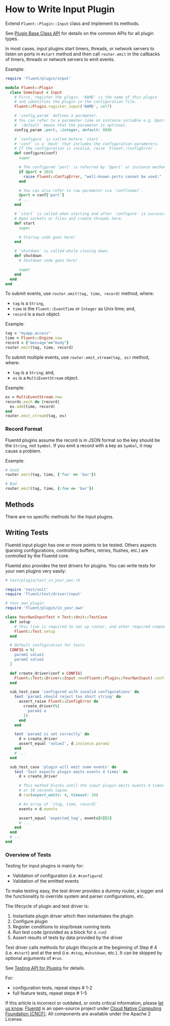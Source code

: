 # How to Write Input Plugin

Extend `Fluent::Plugin::Input` class and implement its methods.

See [Plugin Base Class API](api-plugin-base.md) for details on the common APIs for all plugin types.

In most cases, input plugins start timers, threads, or network servers to listen on ports in `#start` method and then call `router.emit` in the callbacks of timers, threads or network servers to emit events.

Example:

```ruby
require 'fluent/plugin/input'

module Fluent::Plugin
  class SomeInput < Input
    # First, register the plugin. 'NAME' is the name of this plugin
    # and identifies the plugin in the configuration file.
    Fluent::Plugin.register_input('NAME', self)

    # `config_param` defines a parameter.
    # You can refer to a parameter like an instance variable e.g. @port.
    # `:default` means that the parameter is optional.
    config_param :port, :integer, default: 8888

    # `configure` is called before `start`.
    # 'conf' is a `Hash` that includes the configuration parameters.
    # If the configuration is invalid, raise `Fluent::ConfigError`.
    def configure(conf)
      super

      # The configured 'port' is referred by `@port` or instance method `#port`.
      if @port < 1024
        raise Fluent::ConfigError, "well-known ports cannot be used."
      end

      # You can also refer to raw parameter via `conf[name]`.
      @port = conf['port']
      # ...
    end

    # `start` is called when starting and after `configure` is successfully completed.
    # Open sockets or files and create threads here.
    def start
      super

      # Startup code goes here!
    end

    # `shutdown` is called while closing down.
    def shutdown
      # Shutdown code goes here!

      super
    end
  end
end
```

To submit events, use `router.emit(tag, time, record)` method, where:

* `tag` is a `String`,
* `time` is the `Fluent::EventTime` or `Integer` as Unix time; and,
* `record` is a `Hash` object.

Example:

```ruby
tag = "myapp.access"
time = Fluent::Engine.now
record = {"message"=>"body"}
router.emit(tag, time, record)
```

To submit multiple events, use `router.emit_stream(tag, es)` method, where:

* `tag` is a `String`; and,
* `es` is a `MultiEventStream` object.

Example:

```ruby
es = MultiEventStream.new
records.each do |record|
  es.add(time, record)
end
router.emit_stream(tag, es)
```

### Record Format

Fluentd plugins assume the record is in JSON format so the key should be the `String`, not `Symbol`. If you emit a record with a key as `Symbol`, it may cause a problem.

Example:

```ruby
# Good
router.emit(tag, time, {'foo' => 'bar'})

# Bad
router.emit(tag, time, {:foo => 'bar'})
```

## Methods

There are no specific methods for the Input plugins.

## Writing Tests

Fluentd input plugin has one or more points to be tested. Others aspects \(parsing configurations, controlling buffers, retries, flushes, etc.\) are controlled by the Fluentd core.

Fluentd also provides the test drivers for plugins. You can write tests for your own plugins very easily:

```ruby
# test/plugin/test_in_your_own.rb

require 'test/unit'
require 'fluent/test/driver/input'

# Your own plugin
require 'fluent/plugin/in_your_own'

class YourOwnInputTest < Test::Unit::TestCase
  def setup
    # This line is required to set up router, and other required components.
    Fluent::Test.setup
  end

  # Default configuration for tests
  CONFIG = %[
    param1 value1
    param2 value2
  ]

  def create_driver(conf = CONFIG)
    Fluent::Test::Driver::Input.new(Fluent::Plugin::YourOwnInput).configure(conf)
  end

  sub_test_case 'configured with invalid configurations' do
    test 'param1 should reject too short string' do
      assert_raise Fluent::ConfigError do
        create_driver(%[
          param1 a
        ])
      end
    end

    test 'param2 is set correctly' do
      d = create_driver
      assert_equal 'value2', d.instance.param2
    end
    # ...
  end

  sub_test_case 'plugin will emit some events' do
    test 'test expects plugin emits events 4 times' do
      d = create_driver

      # This method blocks until the input plugin emits events 4 times
      # or 10 seconds lapse.
      d.run(expect_emits: 4, timeout: 10)

      # An array of `[tag, time, record]`
      events = d.events

      assert_equal 'expected_tag', events[0][0]
      # ...
    end
  end
  # ...
end
```

### Overview of Tests

Testing for input plugins is mainly for:

* Validation of configuration \(i.e. `#configure`\)
* Validation of the emitted events

To make testing easy, the test driver provides a dummy router, a logger and the functionality to override system and parser configurations, etc.

The lifecycle of plugin and test driver is:

1. Instantiate plugin driver which then instantiates the plugin
2. Configure plugin
3. Register conditions to stop/break running tests
4. Run test code \(provided as a block for `d.run`\)
5. Assert results of tests by data provided by the driver

Test driver calls methods for plugin lifecycle at the beginning of Step \# 4 \(i.e. `#start`\) and at the end \(i.e. `#stop`, `#shutdown`, etc.\). It can be skipped by optional arguments of `#run`.

See [Testing API for Plugins](plugin-test-code.md) for details.

For:

* configuration tests, repeat steps \# 1-2
* full feature tests, repeat steps \# 1-5

If this article is incorrect or outdated, or omits critical information, please [let us know](https://github.com/fluent/fluentd-docs-gitbook/issues?state=open). [Fluentd](http://www.fluentd.org/) is an open-source project under [Cloud Native Computing Foundation \(CNCF\)](https://cncf.io/). All components are available under the Apache 2 License.

